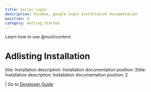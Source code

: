 ```yaml
---
title: Social Login
description: Faceboo, google login Installation documentation
position: 4
category: Getting Started
---
```


Learn how to use @nuxt/content.

<!--more-->

# Adlisting Installation

title: Installation
description: Installation documentation
position: 2title: Installation
description: Installation documentation
position: 2

| Go to [ Developer Guide](/docs/adlisting/developer-guide)
